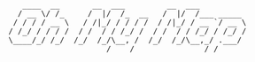 <pre>
   ____  __       __  ___         __  ___          
  / __ \/ /_     /  |/  /_  __   /  |/  /___ _____ 
 / / / / __ \   / /|_/ / / / /  / /|_/ / __ `/ __ \
/ /_/ / / / /  / /  / / /_/ /  / /  / / /_/ / /_/ /
\____/_/ /_/  /_/  /_/\__, /  /_/  /_/\__,_/ .___/ 
                     /____/               /_/      
</pre>

